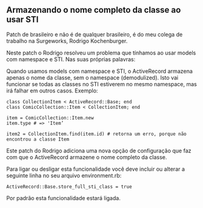 ## Armazenando o nome completo da classe ao usar STI

Patch de brasileiro e não é de qualquer brasileiro, é do meu colega de trabalho na Surgeworks, Rodrigo Kochenburger.

Neste patch o Rodrigo resolveu um problema que tínhamos ao usar models com namespace e STI. Nas suas próprias palavras:

Quando usamos models com namespace e STI, o ActiveRecord armazena apenas o nome da classe, sem o namespace (demodulized). Isto vai funcionar se todas as classes no STI estiverem no mesmo namespace, mas irá falhar em outros casos. Exemplo:

	class CollectionItem < ActiveRecord::Base; end
	class ComicCollection::Item < CollectionItem; end

	item = ComicCollection::Item.new
	item.type # => 'Item’

	item2 = CollectionItem.find(item.id) # retorna um erro, porque não encontrou a classe Item

Este patch do Rodrigo adiciona uma nova opção de configuração que faz com que o ActiveRecord armazene o nome completo da classe.

Para ligar ou desligar esta funcionalidade você deve incluir ou alterar a seguinte linha no seu arquivo environment.rb:

	ActiveRecord::Base.store_full_sti_class = true

Por padrão esta funcionalidade estará ligada.